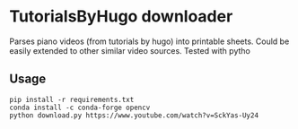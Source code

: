 # TutorialsByHugo downloader
Parses piano videos (from tutorials by hugo) into printable sheets. Could be easily extended to other similar video sources.
Tested with pytho 

## Usage
```
pip install -r requirements.txt
conda install -c conda-forge opencv
python download.py https://www.youtube.com/watch?v=SckYas-Uy24
```